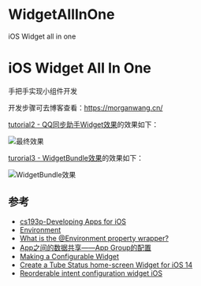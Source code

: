 # WidgetAllInOne
iOS Widget all in one



# iOS Widget All In One

手把手实现小组件开发

开发步骤可去博客查看：https://morganwang.cn/


[tutorial2 - QQ同步助手Widget效果](https://morganwang.cn/2022/05/06/%E6%89%8B%E6%8A%8A%E6%89%8B%E6%95%99%E4%BD%A0%E5%88%9B%E5%BB%BA%E6%94%AF%E4%BB%98%E5%AE%9D%20Widget/)的效果如下：

![最终效果](https://raw.githubusercontent.com/mokong/BlogImages/main/img/RPReplay_Final1654600687.gif)

[turorial3 - WidgetBundle效果]()的效果如下：

![WidgetBundle效果](https://raw.githubusercontent.com/mokong/BlogImages/main/img/43D7528F-6D81-480B-B777-8D5B327C1429.gif)


## 参考

- [cs193p-Developing Apps for iOS](https://cs193p.sites.stanford.edu/)
- [Environment](https://developer.apple.com/documentation/swiftui/environment)
- [What is the @Environment property wrapper?](https://www.hackingwithswift.com/quick-start/swiftui/what-is-the-environment-property-wrapper)
- [App之间的数据共享——App Group的配置](https://www.jianshu.com/p/94d4106b9298)
- [Making a Configurable Widget](https://developer.apple.com/documentation/widgetkit/making-a-configurable-widget)
- [Create a Tube Status home-screen Widget for iOS 14](https://www.oliverbinns.co.uk/2020/06/27/create-a-tube-status-home-screen-widget-for-ios-14/)
- [Reorderable intent configuration widget iOS](https://stackoverflow.com/questions/65558991/reorderable-intent-configuration-widget-ios)

